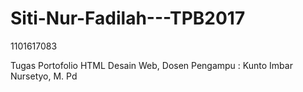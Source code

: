 # Siti-Nur-Fadilah---TPB2017
1101617083

Tugas Portofolio HTML Desain Web, Dosen Pengampu : Kunto Imbar Nursetyo, M. Pd

